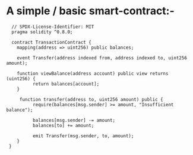 # A simple / basic smart-contract:-
      // SPDX-License-Identifier: MIT
      pragma solidity ^0.8.0;

      contract TransactionContract {
        mapping(address => uint256) public balances;

        event Transfer(address indexed from, address indexed to, uint256 amount);

        function viewBalance(address account) public view returns (uint256) {
              return balances[account];
        }

         function transfer(address to, uint256 amount) public {
              require(balances[msg.sender] >= amount, "Insufficient balance");
        
              balances[msg.sender] -= amount;
              balances[to] += amount;
        
              emit Transfer(msg.sender, to, amount);
        }
     }
